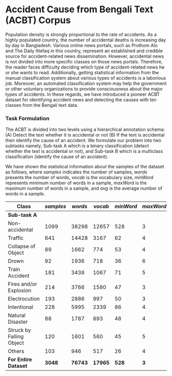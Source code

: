 # Accident Cause from Bengali Text (ACBT) Corpus
Population density is strongly proportional to the rate of accidents. As a highly populated country, the number of accidental deaths is increasing day by day in Bangladesh. Various online news portals, such as Prothom Alo and The Daily Ittefaq in this country, represent an established and credible source for accident-related news dissemination. However, accidental news is not divided into more specific classes on those news portals. Therefore, the reader faces difficulty deciding which type of accident-related news he or she wants to read. Additionally, getting statistical information from the manual classification system about various types of accidents is a laborious job. Moreover, an automated classification system may help the government or other voluntary organizations to provide consciousness about the major types of accidents. In these regards, we have introduced a pioneer ACBT dataset for identifying accident news and detecting the causes with ten classes from the Bengali text data.

### Task Formulation
The ACBT is divided into two levels using a hierarchical annotation schema: (A) Detect the text whether it is accidental or not (B) If the text is accidental then identify the cause of an accident. We formulate our problem into two subtasks namely, Sub-task A which is a binary classification (detect whether the text is accidental or not), and Sub-task B which is a multiclass classification (identify the cause of an accident).

We have shown the statistical information about the samples of the dataset as follows, where _samples_ indicates the number of samples, _words_ presents the number of words, _vocab_ is the vocabulary size, _minWord_ represents minimum number of words in a sample, _maxWord_ is the maximum number of words in a sample, and _avg_ is the average number of words in a sample.

|Class|_samples_|_words_|_vocab_|_minWord_|_maxWord_|_avg_|
|-------|-------|-------|-------|-------|-------|-------|
|**Sub-task A**|
|Non-accidental|1099|38298|12657|528|3|34.848|
|Traffic|641|14428|3167|62|4|22.508|
|Collapse of Object|89|1662|774|53|4|18.674|
|Drown|92|1936|718|36|6|21.043|
|Train Accident|181|3438|1067|71|5|18.994|
|Fires and/or Explosion|214|3766|1580|47|3|17.598|
|Electrocution|193|2886|997|50|3|14.953|
|Intentional|228|5995|2339|86|4|26.293|
|Natural Disaster|88|1787|893|48|4|20.306|
|Struck by Falling Object|120|1601|560|45|5|13.341|
|Others|103|946|517|26|4|9.184|
|**For Entire Dataset**|**3048**|**76743**|**17965**|**528**|**3**|**25.178**|
